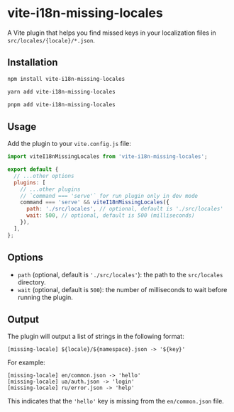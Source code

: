 # vite-i18n-missing-locales

A Vite plugin that helps you find missed keys in your localization files in `src/locales/{locale}/*.json`.

## Installation

```bash
npm install vite-i18n-missing-locales
```

```bash
yarn add vite-i18n-missing-locales
```

```bash
pnpm add vite-i18n-missing-locales
```

## Usage

Add the plugin to your `vite.config.js` file:

```js
import viteI18nMissingLocales from 'vite-i18n-missing-locales';

export default {
  // ...other options
  plugins: [
    // ...other plugins
    // `command === 'serve'` for run plugin only in dev mode
    command === 'serve' && viteI18nMissingLocales({
      path: './src/locales', // optional, default is './src/locales'
      wait: 500, // optional, default is 500 (milliseconds)
    }),
  ],
};
```

## Options

- `path` (optional, default is `'./src/locales'`): the path to the `src/locales` directory.
- `wait` (optional, default is `500`): the number of milliseconds to wait before running the plugin.

## Output

The plugin will output a list of strings in the following format:

```log
[missing-locale] ${locale}/${namespace}.json -> '${key}'
```

For example:

```log
[missing-locale] en/common.json -> 'hello'
[missing-locale] ua/auth.json -> 'login'
[missing-locale] ru/error.json -> 'help'
```

This indicates that the `'hello'` key is missing from the `en/common.json` file.
